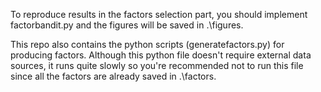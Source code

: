 To reproduce results in the factors selection part, you should implement factorbandit.py and the figures will be saved in .\figures.

This repo also contains the python scripts (generatefactors.py) for producing factors. Although this python file doesn't require external data sources, it runs quite slowly so you're recommended not to run this file since all the factors are already saved in .\factors.

